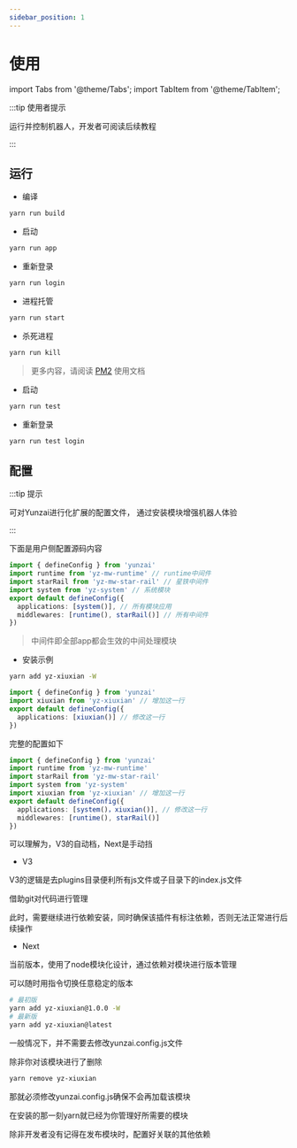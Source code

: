 ```yaml
---
sidebar_position: 1
---
```


# 使用

import Tabs from '@theme/Tabs';
import TabItem from '@theme/TabItem';

:::tip 使用者提示

运行并控制机器人，开发者可阅读后续教程

:::

## 运行

<Tabs>
  <TabItem value="正式环境" label="正式环境">

- 编译

```sh
yarn run build
```

- 启动

```sh
yarn run app
```

- 重新登录

```sh
yarn run login
```

- 进程托管

```sh
yarn run start
```

- 杀死进程

```sh
yarn run kill
```

> 更多内容，请阅读 [PM2](https://pm2.keymetrics.io/) 使用文档

</TabItem>
<TabItem value="测试环境" label="测试环境">

- 启动

```sh
yarn run test
```

- 重新登录

```sh
yarn run test login
```

  </TabItem>
</Tabs>

## 配置

:::tip 提示

可对Yunzai进行化扩展的配置文件，
通过安装模块增强机器人体验

:::

下面是用户侧配置源码内容

```ts title="yunzai.config.js"
import { defineConfig } from 'yunzai'
import runtime from 'yz-mw-runtime' // runtime中间件
import starRail from 'yz-mw-star-rail' // 星铁中间件
import system from 'yz-system' // 系统模块
export default defineConfig({
  applications: [system()], // 所有模块应用
  middlewares: [runtime(), starRail()] // 所有中间件
})
```

> 中间件即全部app都会生效的中间处理模块

- 安装示例

```sh
yarn add yz-xiuxian -W
```

```ts title="yunzai.config.js"
import { defineConfig } from 'yunzai'
import xiuxian from 'yz-xiuxian' // 增加这一行
export default defineConfig({
  applications: [xiuxian()] // 修改这一行
})
```

完整的配置如下

```ts title="yunzai.config.js"
import { defineConfig } from 'yunzai'
import runtime from 'yz-mw-runtime'
import starRail from 'yz-mw-star-rail'
import system from 'yz-system'
import xiuxian from 'yz-xiuxian' // 增加这一行
export default defineConfig({
  applications: [system()，xiuxian()], // 修改这一行
  middlewares: [runtime(), starRail()]
})
```

可以理解为，V3的自动档，Next是手动挡

- V3

V3的逻辑是去plugins目录便利所有js文件或子目录下的index.js文件

借助git对代码进行管理

此时，需要继续进行依赖安装，同时确保该插件有标注依赖，否则无法正常进行后续操作

- Next

当前版本，使用了node模块化设计，通过依赖对模块进行版本管理

可以随时用指令切换任意稳定的版本

```sh
# 最初版
yarn add yz-xiuxian@1.0.0 -W
# 最新版
yarn add yz-xiuxian@latest
```

一般情况下，并不需要去修改yunzai.config.js文件

除非你对该模块进行了删除

```sh
yarn remove yz-xiuxian
```

那就必须修改yunzai.config.js确保不会再加载该模块

在安装的那一刻yarn就已经为你管理好所需要的模块

除非开发者没有记得在发布模块时，配置好关联的其他依赖
